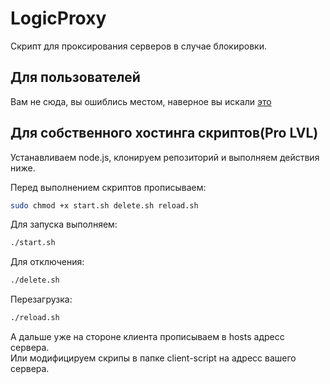 # LogicProxy

Скрипт для проксирования серверов в случае блокировки.

## Для пользователей

Вам не сюда, вы ошиблись местом, наверное вы искали [это](https://github.com/LogicWorlds/LogicProxyInstaller/tree/main/win)

## Для собственного хостинга скриптов(Pro LVL)

Устанавливаем node.js, клонируем репозиторий и выполняем действия ниже.

Перед выполнением скриптов прописываем:

```sh
sudo chmod +x start.sh delete.sh reload.sh
```

Для запуска выполняем:

```sh
./start.sh
```

Для отключения:

```sh
./delete.sh
```

Перезагрузка:

```sh
./reload.sh
```

А дальше уже на стороне клиента прописываем в hosts адресс сервера.  
Или модифицируем скрипы в папке client-script на адресс вашего сервера.
